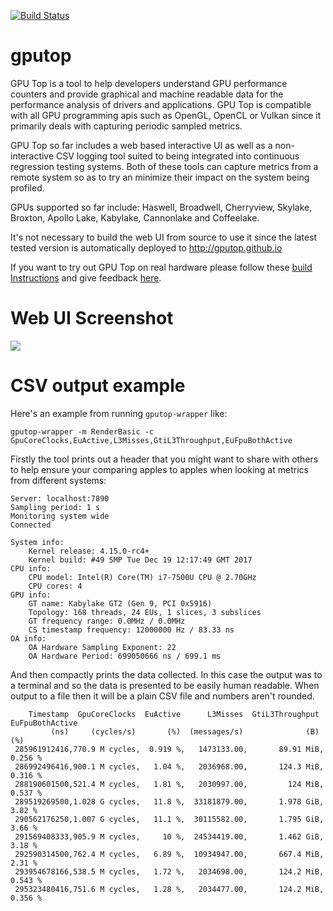 [![Build Status](https://travis-ci.org/rib/gputop.svg?branch=master)](https://travis-ci.org/rib/gputop)

# gputop

GPU Top is a tool to help developers understand GPU performance counters and provide graphical and machine readable data for the performance analysis of drivers and applications. GPU Top is compatible with all GPU programming apis such as OpenGL, OpenCL or Vulkan since it primarily deals with capturing periodic sampled metrics.

GPU Top so far includes a web based interactive UI as well as a non-interactive CSV logging tool suited to being integrated into continuous regression testing systems. Both of these tools can capture metrics from a remote system so as to try an minimize their impact on the system being profiled.

GPUs supported so far include: Haswell, Broadwell, Cherryview, Skylake, Broxton, Apollo Lake, Kabylake, Cannonlake and Coffeelake.

It's not necessary to build the web UI from source to use it since the latest tested version is automatically deployed to http://gputop.github.io

If you want to try out GPU Top on real hardware please follow these [build Instructions](https://github.com/rib/gputop/wiki/Build-Instructions) and give feedback [here](https://github.com/rib/gputop/issues).

# Web UI Screenshot
![](https://raw.githubusercontent.com/wiki/rib/gputop/images/webui-imgui-screenshot.png)


# CSV output example

Here's an example from running `gputop-wrapper` like:

```gputop-wrapper -m RenderBasic -c GpuCoreClocks,EuActive,L3Misses,GtiL3Throughput,EuFpuBothActive```

Firstly the tool prints out a header that you might want to share with others to help ensure your comparing apples to apples when looking at metrics from different systems:

```
Server: localhost:7890
Sampling period: 1 s
Monitoring system wide
Connected

System info:
	Kernel release: 4.15.0-rc4+
	Kernel build: #49 SMP Tue Dec 19 12:17:49 GMT 2017
CPU info:
	CPU model: Intel(R) Core(TM) i7-7500U CPU @ 2.70GHz
	CPU cores: 4
GPU info:
	GT name: Kabylake GT2 (Gen 9, PCI 0x5916)
	Topology: 168 threads, 24 EUs, 1 slices, 3 subslices
	GT frequency range: 0.0MHz / 0.0MHz
	CS timestamp frequency: 12000000 Hz / 83.33 ns
OA info:
	OA Hardware Sampling Exponent: 22
	OA Hardware Period: 699050666 ns / 699.1 ms
```

And then compactly prints the data collected. In this case the output was to a terminal and so the data is presented to be easily human readable. When output to a file then it will be a plain CSV file and numbers aren't rounded.

```
    Timestamp  GpuCoreClocks  EuActive      L3Misses  GtiL3Throughput  EuFpuBothActive
         (ns)     (cycles/s)       (%)  (messages/s)              (B)              (%)
 285961912416,770.9 M cycles,  0.919 %,   1473133.00,       89.91 MiB,         0.256 %
 286992496416,900.1 M cycles,   1.04 %,   2036968.00,       124.3 MiB,         0.316 %
 288190601500,521.4 M cycles,   1.81 %,   2030997.00,         124 MiB,         0.537 %
 289519269500,1.028 G cycles,   11.8 %,  33181879.00,       1.978 GiB,          3.82 %
 290562176250,1.007 G cycles,   11.1 %,  30115582.00,       1.795 GiB,          3.66 %
 291569408333,905.9 M cycles,     10 %,  24534419.00,       1.462 GiB,          3.18 %
 292590314500,762.4 M cycles,   6.89 %,  10934947.00,       667.4 MiB,          2.31 %
 293954678166,538.5 M cycles,   1.72 %,   2034698.00,       124.2 MiB,         0.543 %
 295323480416,751.6 M cycles,   1.28 %,   2034477.00,       124.2 MiB,         0.356 %
```

